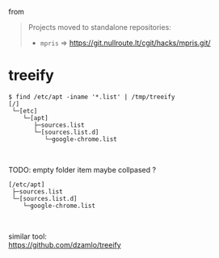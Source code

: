 from
> Projects moved to standalone repositories:
>  - `mpris` ⇒ https://git.nullroute.lt/cgit/hacks/mpris.git/


treeify
=======


```
$ find /etc/apt -iname '*.list' | /tmp/treeify 
[/]
 └─[etc]
    └─[apt]
       ├─sources.list
       └─[sources.list.d]
          └─google-chrome.list
```

<br>

TODO: empty folder item maybe collpased ?
```
[/etc/apt]
 ├─sources.list
 └─[sources.list.d]
    └─google-chrome.list
```

<br>

similar tool:  
https://github.com/dzamlo/treeify
